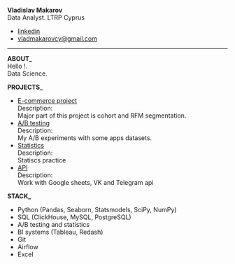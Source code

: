 **Vladislav Makarov**<br/>
Data Analyst. LTRP Cyprus


   - [linkedin]() 
   - vladmakarovcy@gmail.com 
____________________________



**ABOUT_**<br/>
Hello !.<br/>
Data Science.

**PROJECTS_**<br/>
- [E-commerce project]()<br/>
Description:<br/> Major part of this project is cohort and RFM segmentation.
- [A/B testing]()<br/>
Description:<br/> My A/B experiments with some apps datasets.
- [Statistics]()<br/>
Description:<br/>Statiscs practice
- [API]()<br/>
Description:<br/>Work with Google sheets, VK and Telegram api


**STACK_**<br/>
- Python (Pandas, Seaborn, Statsmodels, SciPy, NumPy)
- SQL (ClickHouse, MySQL, PostgreSQL)
- A/B testing and statistics
- BI systems (Tableau, Redash)
- Git
- Airflow
- Excel




<!---
vladmakarovcy/Vlad-Makarov is a ✨ special ✨ repository because its `README.md` (this file) appears on your GitHub profile.
You can click the Preview link to take a look at your changes.
--->

